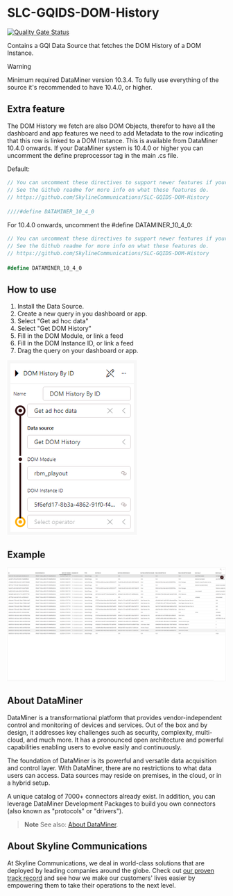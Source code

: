 # SLC-GQIDS-DOM-History

[![Quality Gate Status](https://sonarcloud.io/api/project_badges/measure?project=SkylineCommunications_SLC-GQIDS-DOM-History&metric=alert_status&token=179e73f49a728e6224e74f27b56e58895795b2b2)](https://sonarcloud.io/summary/new_code?id=SkylineCommunications_SLC-GQIDS-DOM-History)

Contains a GQI Data Source that fetches the DOM History of a DOM Instance.

> [!WARNING]
> Minimum required DataMiner version 10.3.4.
> To fully use everything of the source it's recommended to have 10.4.0, or higher.

## Extra feature

The DOM History we fetch are also DOM Objects, therefor to have all the dashboard and app features we need to add Metadata to the row indicating that this row is linked to a DOM Instance. This is available from DataMiner 10.4.0 onwards.
If your DataMiner system is 10.4.0 or higher you can uncomment the define preprocessor tag in the main .cs file.

Default:
```csharp
// You can uncomment these directives to support newer features if your DataMiner system supports it.
// See the Github readme for more info on what these features do.
// https://github.com/SkylineCommunications/SLC-GQIDS-DOM-History

////#define DATAMINER_10_4_0
```

For 10.4.0 onwards, uncomment the #define DATAMINER_10_4_0:
```csharp
// You can uncomment these directives to support newer features if your DataMiner system supports it.
// See the Github readme for more info on what these features do.
// https://github.com/SkylineCommunications/SLC-GQIDS-DOM-History

#define DATAMINER_10_4_0
```


## How to use

1. Install the Data Source.
1. Create a new query in you dashboard or app.
1. Select "Get ad hoc data"
1. Select "Get DOM History"
1. Fill in the DOM Module, or link a feed
1. Fill in the DOM Instance ID, or link a feed
1. Drag the query on your dashboard or app.

![How To Use Query](/Documentation/How_To_Use_Query.png)

## Example

![Table example](/Documentation/Result_Table.png)

## About DataMiner

DataMiner is a transformational platform that provides vendor-independent control and monitoring of devices and services. 
Out of the box and by design, it addresses key challenges such as security, complexity, multi-cloud, and much more. 
It has a pronounced open architecture and powerful capabilities enabling users to evolve easily and continuously.

The foundation of DataMiner is its powerful and versatile data acquisition and control layer. 
With DataMiner, there are no restrictions to what data users can access. 
Data sources may reside on premises, in the cloud, or in a hybrid setup.

A unique catalog of 7000+ connectors already exist. 
In addition, you can leverage DataMiner Development Packages to build you own connectors (also known as "protocols" or "drivers").

> **Note**
> See also: [About DataMiner](https://aka.dataminer.services/about-dataminer).

## About Skyline Communications

At Skyline Communications, we deal in world-class solutions that are deployed by leading companies around the globe. 
Check out [our proven track record](https://aka.dataminer.services/about-skyline) and see how we make our customers' lives easier by empowering them to take their operations to the next level.